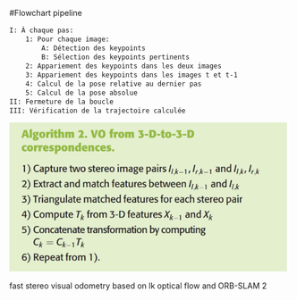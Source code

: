 #Flowchart pipeline

    I: À chaque pas:
        1: Pour chaque image:
            A: Détection des keypoints
            B: Sélection des keypoints pertinents
        2: Appariement des keypoints dans les deux images
        3: Appariement des keypoints dans les images t et t-1
        4: Calcul de la pose relative au dernier pas
        5: Calcul de la pose absolue 
    II: Fermeture de la boucle
    III: Vérification de la trajectoire calculée

![img.png](img.png)

fast stereo visual odometry based on lk optical flow and ORB-SLAM 2